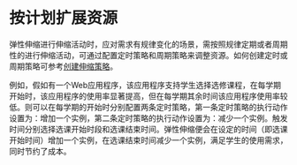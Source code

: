 # 按计划扩展资源<a name="ZH-CN_TOPIC_0042018378"></a>

弹性伸缩进行伸缩活动时，应对需求有规律变化的场景，需按照规律定期或者周期性的进行伸缩活动，可通过配置定时策略和周期策略来调整资源。如何创建定时或周期策略可参考[创建伸缩策略](创建伸缩策略.md)。

例如，假如有一个Web应用程序，该应用程序支持学生选择选修课程，在每学期开始时，该应用程序的使用率显著提高，但在每学期其余时间该应用程序使用率较低。则可以在每学期的开始时分别配置两条定时策略，第一条定时策略的执行动作设置为：增加一个实例，第二条定时策略的执行动作设置为：减少一个实例。触发时间分别选择选课开始时段和选课结束时间。弹性伸缩便会在设定的时间（即选课开始时间）增加一个实例，在选课结束时间减少一个实例，满足学生的使用需求，同时节约了成本。

